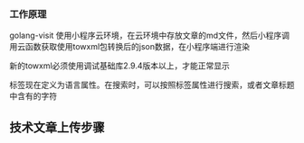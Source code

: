 
### 工作原理
golang-visit 使用小程序云环境，在云环境中存放文章的md文件，然后小程序调用云函数获取使用towxml包转换后的json数据，在小程序端进行渲染

新的towxml必须使用调试基础库2.9.4版本以上，才能正常显示

标签现在定义为语言属性。在搜索时，可以按照标签属性进行搜索，或者文章标题中含有的字符

## 技术文章上传步骤
